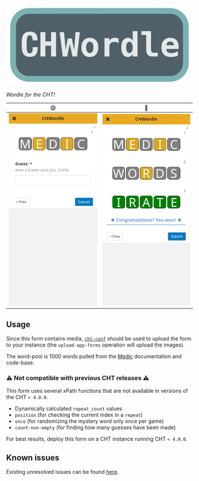 <p align="center">
  <img src="./forms/app/chwordle-media/images/chwordle.png">
</p>

_Wordle for the CHT!_


:confused: | :tada:
:---:|:---:
![](./screenshots/guess_0.png)  |  ![](./screenshots/guess_1.png)

## Usage

Since this form contains media, [`cht-conf`](https://github.com/medic/cht-conf/) should be used to upload the form to your instance (the `upload-app-forms` operation will upload the images).

The word-pool is 1000 words pulled from the [Medic](https://github.com/medic) documentation and code-base.

### :warning: Not compatible with previous CHT releases :warning:

This form uses several xPath functions that are not available in versions of the CHT `< 4.0.0`. 

- Dynamically calculated `repeat_count` values
- `position` (for checking the current index in a `repeat`)
- `once` (for randomizing the mystery word only once per game)
- `count-non-empty` (for finding how many guesses have been made)

For best results, deploy this form on a CHT instance running CHT `< 4.0.0`.

## Known issues

Existing unresolved issues can be found [here](https://github.com/jkuester/config-cht-demo/issues?q=is%3Aissue+is%3Aopen+sort%3Aupdated-desc+label%3Achwordle).
